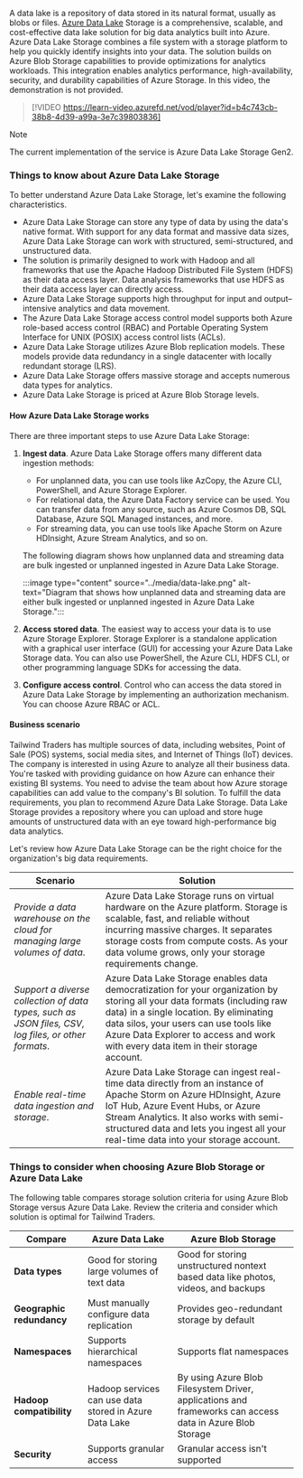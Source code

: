 A data lake is a repository of data stored in its natural format, usually as blobs or files. [Azure Data Lake](/azure/storage/blobs/data-lake-storage-introduction) Storage is a comprehensive, scalable, and cost-effective data lake solution for big data analytics built into Azure. Azure Data Lake Storage combines a file system with a storage platform to help you quickly identify insights into your data. The solution builds on Azure Blob Storage capabilities to provide optimizations for analytics workloads. This integration enables analytics performance, high-availability, security, and durability capabilities of Azure Storage. In this video, the demonstration is not provided. 

> [!VIDEO https://learn-video.azurefd.net/vod/player?id=b4c743cb-38b8-4d39-a99a-3e7c39803836]

> [!Note] 
> The current implementation of the service is Azure Data Lake Storage Gen2.

### Things to know about Azure Data Lake Storage

To better understand Azure Data Lake Storage, let's examine the following characteristics.

- Azure Data Lake Storage can store any type of data by using the data's native format. With support for any data format and massive data sizes, Azure Data Lake Storage can work with structured, semi-structured, and unstructured data.
- The solution is primarily designed to work with Hadoop and all frameworks that use the Apache Hadoop Distributed File System (HDFS) as their data access layer. Data analysis frameworks that use HDFS as their data access layer can directly access.
- Azure Data Lake Storage supports high throughput for input and output–intensive analytics and data movement.
- The Azure Data Lake Storage access control model supports both Azure role-based access control (RBAC) and Portable Operating System Interface for UNIX (POSIX) access control lists (ACLs).
- Azure Data Lake Storage utilizes Azure Blob replication models. These models provide data redundancy in a single datacenter with locally redundant storage (LRS).
- Azure Data Lake Storage offers massive storage and accepts numerous data types for analytics.
- Azure Data Lake Storage is priced at Azure Blob Storage levels.

#### How Azure Data Lake Storage works

There are three important steps to use Azure Data Lake Storage:

1. **Ingest data**. Azure Data Lake Storage offers many different data ingestion methods:

   - For unplanned data, you can use tools like AzCopy, the Azure CLI, PowerShell, and Azure Storage Explorer.
   - For relational data, the Azure Data Factory service can be used. You can transfer data from any source, such as Azure Cosmos DB, SQL Database, Azure SQL Managed instances, and more.
   - For streaming data, you can use tools like Apache Storm on Azure HDInsight, Azure Stream Analytics, and so on.

   The following diagram shows how unplanned data and streaming data are bulk ingested or unplanned ingested in Azure Data Lake Storage.

   :::image type="content" source="../media/data-lake.png" alt-text="Diagram that shows how unplanned data and streaming data are either bulk ingested or unplanned ingested in Azure Data Lake Storage.":::

2. **Access stored data**. The easiest way to access your data is to use Azure Storage Explorer. Storage Explorer is a standalone application with a graphical user interface (GUI) for accessing your Azure Data Lake Storage data. You can also use PowerShell, the Azure CLI, HDFS CLI, or other programming language SDKs for accessing the data.

3. **Configure access control**. Control who can access the data stored in Azure Data Lake Storage by implementing an authorization mechanism. You can choose Azure RBAC or ACL.

#### Business scenario

Tailwind Traders has multiple sources of data, including websites, Point of Sale (POS) systems, social media sites, and Internet of Things (IoT) devices. The company is interested in using Azure to analyze all their business data. You're tasked with providing guidance on how Azure can enhance their existing BI systems. You need to advise the team about how Azure storage capabilities can add value to the company's BI solution. To fulfill the data requirements, you plan to recommend Azure Data Lake Storage. Data Lake Storage provides a repository where you can upload and store huge amounts of unstructured data with an eye toward high-performance big data analytics.

Let's review how Azure Data Lake Storage can be the right choice for the organization's big data requirements.

| Scenario                                                     | Solution                                                     |
| ------------------------------------------------------------ | ------------------------------------------------------------ |
| *Provide a data warehouse on the cloud for managing large volumes of data*. | Azure Data Lake Storage runs on virtual hardware on the Azure platform. Storage is scalable, fast, and reliable without incurring massive charges. It separates storage costs from compute costs. As your data volume grows, only your storage requirements change. |
| *Support a diverse collection of data types, such as JSON files, CSV, log files, or other formats*. | Azure Data Lake Storage enables data democratization for your organization by storing all your data formats (including raw data) in a single location. By eliminating data silos, your users can use tools like Azure Data Explorer to access and work with every data item in their storage account. |
| *Enable real-time data ingestion and storage*.               | Azure Data Lake Storage can ingest real-time data directly from an instance of Apache Storm on Azure HDInsight, Azure IoT Hub, Azure Event Hubs, or Azure Stream Analytics. It also works with semi-structured data and lets you ingest all your real-time data into your storage account. |

### Things to consider when choosing Azure Blob Storage or Azure Data Lake

The following table compares storage solution criteria for using Azure Blob Storage versus Azure Data Lake. Review the criteria and consider which solution is optimal for Tailwind Traders.

| Compare                   | Azure Data Lake                                        | Azure Blob Storage                                           |
| ------------------------- | ------------------------------------------------------ | ------------------------------------------------------------ |
| **Data types**            | Good for storing large volumes of text data            | Good for storing unstructured nontext based data like photos, videos, and backups |
| **Geographic redundancy** | Must manually configure data replication               | Provides geo-redundant storage by default                    |
| **Namespaces**            | Supports hierarchical namespaces                       | Supports flat namespaces                                     |
| **Hadoop compatibility**  | Hadoop services can use data stored in Azure Data Lake | By using Azure Blob Filesystem Driver, applications and frameworks can access data in Azure Blob Storage |
| **Security**              | Supports granular access                               | Granular access isn't supported                              |
